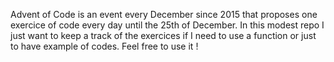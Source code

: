 Advent of Code is an event every December since 2015 that proposes one exercice of code every day until the 25th of December.
In this modest repo I just want to keep a track of the exercices if I need to use a function or just to have example of codes.
Feel free to use it !